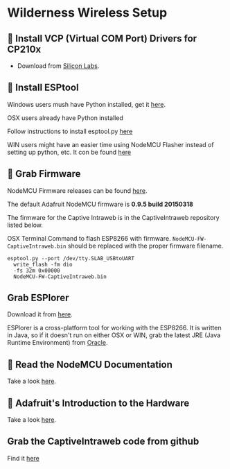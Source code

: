 # Wilderness Wireless Setup

## :floppy_disk: Install VCP (Virtual COM Port) Drivers for CP210x

* Download from [Silicon Labs](https://www.silabs.com/products/mcu/Pages/USBtoUARTBridgeVCPDrivers.aspx).

## :floppy_disk: Install ESPtool

Windows users mush have Python installed, get it [here](https://www.python.org/downloads/windows/).

OSX users already have Python installed

Follow instructions to install esptool.py [here](https://github.com/themadinventor/esptool)

WIN users might have an easier time using NodeMCU Flasher instead of setting up python, etc. It con be found [here](https://github.com/nodemcu/nodemcu-flasher)

## :floppy_disk: Grab Firmware

NodeMCU Firmware releases can be found [here](https://github.com/nodemcu/nodemcu-firmware/releases).

The default Adafruit NodeMCU firmware is __0.9.5 build 20150318__

The firmware for the Captive Intraweb is in the CaptiveIntraweb repository listed below.

OSX Terminal Command to flash ESP8266 with firmware. ```NodeMCU-FW-CaptiveIntraweb.bin``` should be replaced with the proper firmware filename.
```
esptool.py --port /dev/tty.SLAB_USBtoUART
  write_flash -fm dio
  -fs 32m 0x00000
  NodeMCU-FW-CaptiveIntraweb.bin
```


## Grab ESPlorer

Download it from [here](http://esp8266.ru/esplorer/).

ESPlorer is a cross-platform tool for working with the ESP8266. It is written in Java, so if it doesn't run on either OSX or WIN, grab the latest JRE (Java Runtime Environment) from [Oracle](http://www.oracle.com/technetwork/java/javase/downloads/jre8-downloads-2133155.html).

## :book: Read the NodeMCU Documentation
Take a look [here](https://nodemcu.readthedocs.io/en/master/).

## :electric_plug: Adafruit's Introduction to the Hardware

Take a look [here](https://learn.adafruit.com/adafruit-feather-huzzah-esp8266).

## Grab the CaptiveIntraweb code from github

Find it [here](https://github.com/reischle/CaptiveIntraweb)
